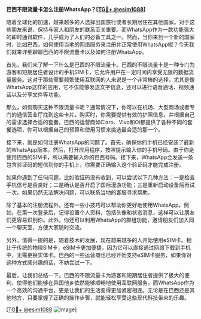 **巴西不限流量卡怎么注册WhatsApp？[[TG💪+ @esim1088](https://t.me/s/esim1088)]**

随着全球化的加速，越来越多的人选择出国旅行或者长期居住在其他国家。对于这些朋友来说，保持与家人和朋友的联系至关重要。而WhatsApp作为一款功能强大的即时通讯软件，几乎成为了人们的必备工具之一。然而，当你来到一个新的国家时，比如巴西，如何使用当地的网络服务来注册并正常使用WhatsApp呢？今天我们就来详细聊聊巴西的不限流量卡以及如何注册WhatsApp。

首先，我们来了解一下什么是巴西的不限流量卡。巴西的不限流量卡是一种专门为游客和短期居住者设计的手机SIM卡，它允许用户在一定时间内享受无限的数据流量服务。这对于那些需要频繁使用互联网的人来说是一个非常棒的选择，尤其是像WhatsApp这样的应用，它不仅能够发送文字信息，还可以进行语音通话、视频通话以及分享文件等功能。

那么，如何购买这种不限流量卡呢？通常情况下，你可以在机场、大型商场或者专门的通信营业厅找到这些卡片。购买时，你需要提供有效的护照信息，并根据自己的需求选择合适的套餐。巴西的运营商如Claro、Vivo和Oi都提供了各种不同的套餐选项，你可以根据自己的预算和使用习惯来挑选最合适的那一个。

接下来，就是如何注册WhatsApp的问题了。首先，确保你的手机已经安装了最新的WhatsApp版本。然后，打开应用程序，按照提示输入你的手机号码。由于你是使用巴西的SIM卡，所以需要输入你的巴西号码。接下来，WhatsApp会发送一条包含验证码的短信到你的手机上，你需要正确输入这个验证码才能完成注册。

如果你遇到了任何问题，比如验证码没有收到，可以尝试以下几种方法：一是检查手机信号是否良好；二是确认是否开启了国际漫游功能；三是重新启动设备后再试一次。如果仍然无法解决问题，可以联系当地的客服寻求帮助。

除了基本的注册流程外，还有一些小技巧可以帮助你更好地使用WhatsApp。例如，在第一次登录后，记得设置个人资料，包括头像和状态消息，这样可以让朋友们更容易识别你。此外，你还可以利用WhatsApp的群组功能，邀请朋友们加入同一个聊天室，方便大家随时交流。

另外，值得一提的是，随着技术的发展，现在越来越多的人开始使用eSIM卡。相比于传统的物理SIM卡，eSIM卡更加便捷，因为它可以直接通过网络下载到手机中，无需更换实体卡。巴西的一些运营商也已经开始支持eSIM卡服务，如果你对这种方式感兴趣的话，不妨尝试一下。

最后，让我们总结一下。巴西的不限流量卡为游客和短期居住者提供了极大的便利，使得他们能够在异国他乡依然能够顺畅地使用互联网服务。而WhatsApp作为一个高效的沟通平台，更是让我们的生活变得更加紧密相连。无论是在巴西还是其他地方，只要掌握了正确的操作步骤，就能轻松享受这些现代科技带来的乐趣。

[[TG💪+ @esim1088](https://t.me/s/esim1088) ![Image](https://i.postimg.cc/4NQfJmqS/Snipaste-2025-05-13-00-14-12.png)]